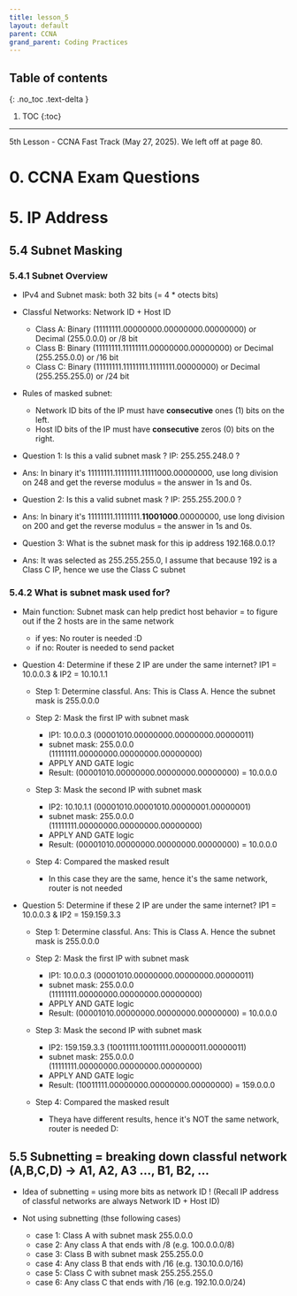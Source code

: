 ```yaml
---
title: lesson_5
layout: default
parent: CCNA
grand_parent: Coding Practices
---
```

## Table of contents
{: .no_toc .text-delta }

1. TOC
{:toc}

---
5th Lesson - CCNA Fast Track (May 27, 2025). We left off at page 80.

# 0. CCNA Exam Questions



# 5. IP Address
## 5.4 Subnet Masking

### 5.4.1 Subnet Overview
- IPv4 and Subnet mask: both 32 bits (= 4 * otects bits)

- Classful Networks: Network ID + Host ID
    - Class A: Binary (11111111.00000000.00000000.00000000) or Decimal (255.0.0.0) or /8 bit
    - Class B: Binary (11111111.11111111.00000000.00000000) or Decimal (255.255.0.0) or /16 bit
    - Class C: Binary (11111111.11111111.11111111.00000000) or Decimal (255.255.255.0) or /24 bit
- Rules of masked subnet:
    - Network ID bits of the IP must have **consecutive** ones (1) bits on the left.
    - Host ID bits of the IP must have **consecutive** zeros (0) bits on the right.

- Question 1: Is this a valid subnet mask ? IP: 255.255.248.0 ?
- Ans: In binary it's 11111111.11111111.11111000.00000000, use long division on 248 and get the reverse modulus = the answer in 1s and 0s.

- Question 2: Is this a valid subnet mask ? IP: 255.255.200.0 ?
- Ans: In binary it's 11111111.11111111.**11001000**.00000000, use long division on 200 and get the reverse modulus = the answer in 1s and 0s.

- Question 3: What is the subnet mask for this ip address 192.168.0.0.1?
- Ans: It was selected as 255.255.255.0, I assume that because 192 is a Class C IP, hence we use the Class C subnet


### 5.4.2 What is subnet mask used for?
- Main function: Subnet mask can help predict host behavior = to figure out if the 2 hosts are in the same network
    - if yes: No router is needed :D
    - if no: Router is needed to send packet

- Question 4: Determine if these 2 IP are under the same internet? IP1 = 10.0.0.3 & IP2 = 10.10.1.1
    - Step 1: Determine classful. Ans: This is Class A. Hence the subnet mask is 255.0.0.0
    - Step 2: Mask the first IP with subnet mask
        - IP1:          10.0.0.3    (00001010.00000000.00000000.00000011)
        - subnet mask:  255.0.0.0   (11111111.00000000.00000000.00000000)
        - APPLY AND GATE logic
        - Result:                   (00001010.00000000.00000000.00000000) = 10.0.0.0
        

    - Step 3: Mask the second IP with subnet mask 
        - IP2:          10.10.1.1   (00001010.00001010.00000001.00000001)
        - subnet mask:  255.0.0.0   (11111111.00000000.00000000.00000000)
        - APPLY AND GATE logic
        - Result:                   (00001010.00000000.00000000.00000000) = 10.0.0.0
    - Step 4: Compared the masked result
        - In this case they are the same, hence it's the same network, router is not needed


- Question 5: Determine if these 2 IP are under the same internet? IP1 = 10.0.0.3 & IP2 = 159.159.3.3
    - Step 1: Determine classful. Ans: This is Class A. Hence the subnet mask is 255.0.0.0
    - Step 2: Mask the first IP with subnet mask
        - IP1:          10.0.0.3    (00001010.00000000.00000000.00000011)
        - subnet mask:  255.0.0.0   (11111111.00000000.00000000.00000000)
        - APPLY AND GATE logic
        - Result:                   (00001010.00000000.00000000.00000000) = 10.0.0.0
        

    - Step 3: Mask the second IP with subnet mask 
        - IP2:          159.159.3.3 (10011111.10011111.00000011.00000011)
        - subnet mask:  255.0.0.0   (11111111.00000000.00000000.00000000)
        - APPLY AND GATE logic
        - Result:                   (10011111.00000000.00000000.00000000) = 159.0.0.0
    - Step 4: Compared the masked result
        - Theya have different results, hence it's NOT the same network, router is needed D:


## 5.5 Subnetting = breaking down classful network (A,B,C,D) -> A1, A2, A3 ..., B1, B2, ...
- Idea of subnetting = using more bits as network ID ! (Recall IP address of classful networks are always Network ID + Host ID)

- Not using subnetting (thse following cases)
    - case 1: Class A with subnet mask 255.0.0.0
    - case 2: Any class A that ends with /8 (e.g. 100.0.0.0/8)
    - case 3: Class B with subnet mask 255.255.0.0
    - case 4: Any class B that ends with /16 (e.g. 130.10.0.0/16)
    - case 5: Class C with subnet mask 255.255.255.0
    - case 6: Any class C that ends with /16 (e.g. 192.10.0.0/24)
